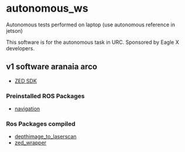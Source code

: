 # autonomous_ws
Autonomous tests performed on laptop (use autonomous reference in jetson)

This software is for the autonomous task in URC. Sponsored by Eagle X developers.

## v1 software aranaia arco 

- [ZED SDK](https://download.stereolabs.com/zedsdk/2.4/ubuntu_cuda9)

### Preinstalled ROS Packages

- [navigation](http://wiki.ros.org/navigation?distro=kinetic)

### Ros Packages compiled

- [depthimage_to_laserscan](https://github.com/ros-perception/depthimage_to_laserscan)
- [zed_wrapper](https://github.com/stereolabs/zed-ros-wrapper)